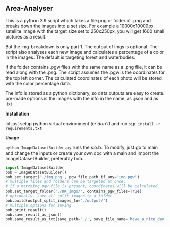 <h2>Area-Analyser</h2>
This is a python 3.9 script which takes a file.png or folder of .png and breaks down the images into a set size. 
For example a 10000x10000px satellite image with the target size set to 250x250px, you will get 1600 small pictures as a result.

But the img-breakdown is only part 1.
The output of imgs is optional. The script also analyses each new image and calculates a percentage of a color in the images. The default is targeting forest and waterbodies.

If the folder contains .pgw files with the same name as a .png file, it can be read along with the .png. The script assumes the .pgw is the coordinates for the top left corner. The calculated coordinates of each photo will be stored with the color percentage data. 

The info is stored as a python dictionary, so data outputs are easy to create. pre-made options is the images with the info in the name, as .json and as .txt 


**Installation**

lol just setup python virtual environment *(or don't)*
and run ``` pip install -r requirements.txt ``` 

**Usage**

``` python ImageDatasetBuilder.py ``` runs the s.o.b.
To modify, just go to main and change the inputs or create your own doc with a main and import the ImageDatasetBuilder, preferably bob...

```python 
import ImageDatasetBuilder
bob = ImageDatasetBuilder()
bob.set_target('./img.png', pgw_file_path_if_any='img.pgw') 
# multiple files and folders can be targeted at once.
# if a matching pgw file is present, coordinates will be calculated.
bob.set_target_folder('./DK_imgs/', contains_pgw_files=True)
# optionally, save all split images to a folder. 
bob.build(output_split_images_to='./output/')
# multiple options for saving
bob.print_result()
bob.save_result_as_json()
bob.save_result_as_txt(save_path='./', save_file_name='have_a_nice_day.txt')
```


